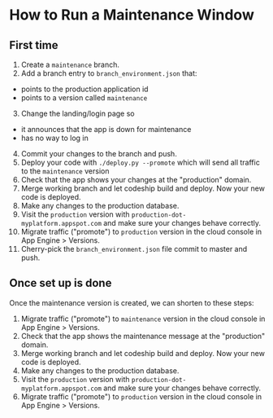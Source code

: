 # How to Run a Maintenance Window

## First time

1. Create a `maintenance` branch.
2. Add a branch entry to `branch_environment.json` that:
  - points to the production application id
  - points to a version called `maintenance`
3. Change the landing/login page so
  - it announces that the app is down for maintenance
  - has no way to log in
4. Commit your changes to the branch and push.
5. Deploy your code with `./deploy.py --promote` which will send all traffic to the `maintenance` version
6. Check that the app shows your changes at the "production" domain.
7. Merge working branch and let codeship build and deploy. Now your new code is deployed.
8. Make any changes to the production database.
9. Visit the `production` version with `production-dot-myplatform.appspot.com` and make sure your changes behave correctly.
10. Migrate traffic ("promote") to `production` version in the cloud console in App Engine > Versions.
11. Cherry-pick the `branch_environment.json` file commit to master and push.

## Once set up is done

Once the maintenance version is created, we can shorten to these steps:

1. Migrate traffic ("promote") to `maintenance` version in the cloud console in App Engine > Versions.
2. Check that the app shows the maintenance message at the "production" domain.
3. Merge working branch and let codeship build and deploy. Now your new code is deployed.
4. Make any changes to the production database.
5. Visit the `production` version with `production-dot-myplatform.appspot.com` and make sure your changes behave correctly.
6. Migrate traffic ("promote") to `production` version in the cloud console in App Engine > Versions.
